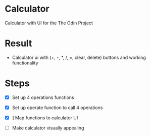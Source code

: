 # Calculator
Calculator with UI for the The Odin Project

# Result
* Calculator ui with (+, -, *, /, =, clear, delete) buttons and working functionality

# Steps
- [X] Set up 4 operations functions
- [X] Set up operate function to call 4 operations
- [X] ] Map functions to calculator UI
- [ ] Make calculator visually appealing



